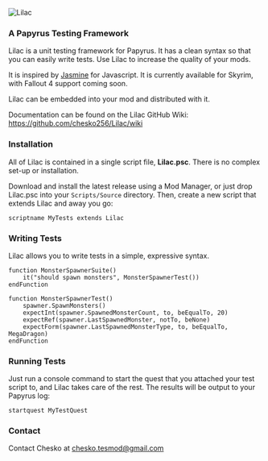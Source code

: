 ![Lilac](http://i.imgur.com/W8tiUjT.png "Lilac")
### A Papyrus Testing Framework

Lilac is a unit testing framework for Papyrus. It has a clean syntax so that you can easily write tests. Use Lilac to increase the quality of your mods.

It is inspired by [Jasmine](http://jasmine.github.io) for Javascript. It is currently available for Skyrim, with Fallout 4 support coming soon.

Lilac can be embedded into your mod and distributed with it.

Documentation can be found on the Lilac GitHub Wiki: https://github.com/chesko256/Lilac/wiki

### Installation
All of Lilac is contained in a single script file, **Lilac.psc**. There is no complex set-up or installation.

Download and install the latest release using a Mod Manager, or just drop Lilac.psc into your `Scripts/Source` directory. Then, create a new script that extends Lilac and away you go:

    scriptname MyTests extends Lilac

### Writing Tests
Lilac allows you to write tests in a simple, expressive syntax.

    function MonsterSpawnerSuite()
        it("should spawn monsters", MonsterSpawnerTest())
    endFunction

    function MonsterSpawnerTest()
        spawner.SpawnMonsters()
        expectInt(spawner.SpawnedMonsterCount, to, beEqualTo, 20)
        expectRef(spawner.LastSpawnedMonster, notTo, beNone)
        expectForm(spawner.LastSpawnedMonsterType, to, beEqualTo, MegaDragon)
    endFunction

### Running Tests
Just run a console command to start the quest that you attached your test script to, and Lilac takes care of the rest. The results will be output to your Papyrus log:
    
    startquest MyTestQuest

### Contact
Contact Chesko at chesko.tesmod@gmail.com
